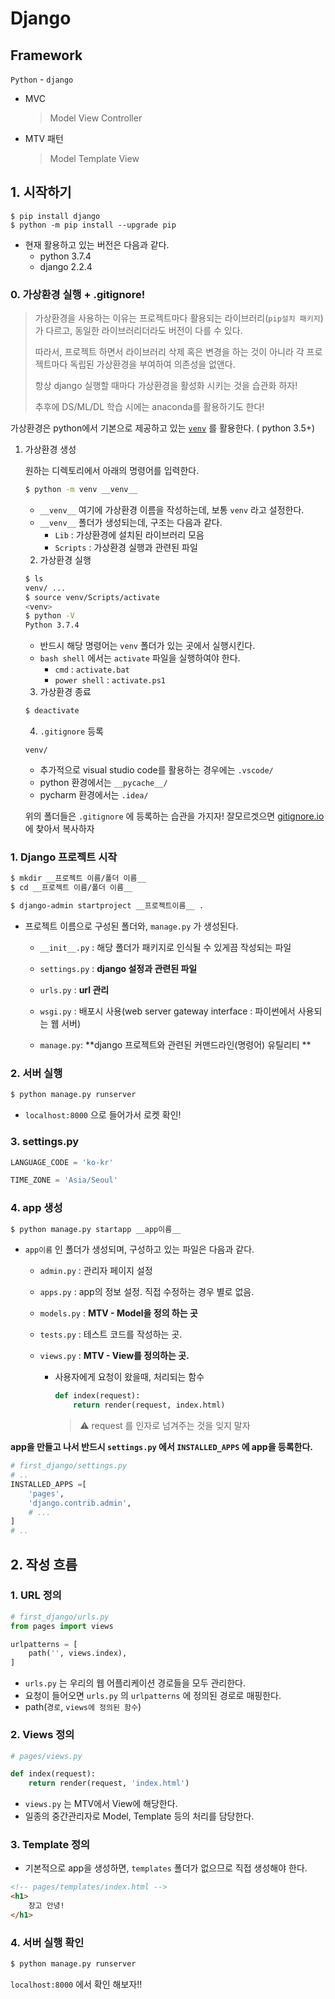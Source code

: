 # Django

## Framework

`Python` - `django`

* MVC

  > Model View Controller

* MTV 패턴

  > Model Template View



## 1​. ​시작하기

```
$ pip install django
$ python -m pip install --upgrade pip
```

   * 현재 활용하고 있는 버전은 다음과 같다.
     * python 3.7.4
     * django 2.2.4

### 0. 가상환경 실행 + .gitignore!

> 가상환경을 사용하는 이유는 프로젝트마다 활용되는 라이브러리(`pip설치 패키지`)가 다르고, 동일한 라이브러리더라도 버전이 다를 수 있다.
>
> 따라서, 프로젝트 하면서 라이브러리 삭제 혹은 변경을 하는 것이 아니라 각 프로젝트마다 독립된 가상환경을 부여하여 의존성을 없앤다.
>
> 항상 django 실행할 때마다 가상환경을 활성화 시키는 것을 습관화 하자!
>
> 추후에 DS/ML/DL 학습 시에는 anaconda를 활용하기도 한다!

가상환경은 python에서 기본으로 제공하고 있는 [`venv`](https://docs.python.org/ko/3/library/venv.html) 를 활용한다. ( python 3.5+)

 1. 가상환경 생성

    원하는 디렉토리에서 아래의 명령어를 입력한다.

    ```bash
    $ python -m venv __venv__
    ```

    * `__venv__` 여기에 가상환경 이름을 작성하는데, 보통 `venv` 라고 설정한다.
    * `__venv__` 폴더가 생성되는데, 구조는 다음과 같다.
      * `Lib` : 가상환경에 설치된 라이브러리 모음
      * `Scripts` : 가상환경 실행과 관련된 파일

	2.  가상환경 실행

    ```bash
    $ ls
    venv/ ...
    $ source venv/Scripts/activate
    <venv>
    $ python -V
    Python 3.7.4
    ```

    * 반드시 해당 명령어는 `venv` 폴더가 있는 곳에서 실행시킨다.
    * `bash shell` 에서는 `activate` 파일을 실행하여야 한다.
      * `cmd` : `activate.bat`
      * `power shell` : `activate.ps1`

	3.  가상환경 종료

    ```bash
    $ deactivate
    ```

	4. `.gitignore` 등록

    ```shell
    venv/
    ```

    * 추가적으로 visual studio code를 활용하는 경우에는 `.vscode/`
    * python 환경에서는 `__pycache__/`
    * pycharm 환경에서는 `.idea/` 

    위의 폴더들은 `.gitignore` 에 등록하는 습관을 가지자! 잘모르겟으면 [gitignore.io](http://gitignore.io) 에 찾아서 복사하자

### 1. Django 프로젝트 시작

```bash
$ mkdir __프로젝트 이름/폴더 이름__
$ cd __프로젝트 이름/폴더 이름__
```

```bash
$ django-admin startproject __프로젝트이름__ .
```

* 프로젝트 이름으로 구성된 폴더와, `manage.py` 가 생성된다.
  * `__init__.py` : 해당 폴더가 패키지로 인식될 수 있게끔 작성되는 파일
  * `settings.py` : **django 설정과 관련된 파일**
  * `urls.py` : **url 관리**
  * `wsgi.py` : 배포시 사용(web server gateway interface : 파이썬에서 사용되는 웹 서버)
  
  * `manage.py`: **django 프로젝트와 관련된 커맨드라인(명령어) 유틸리티 **

### 2. 서버 실행

```bash
$ python manage.py runserver
```

* `localhost:8000` 으로 들어가서 로켓 확인!

### 3. settings.py

```python
LANGUAGE_CODE = 'ko-kr'

TIME_ZONE = 'Asia/Seoul'
```

### 4.  app 생성

```bash
$ python manage.py startapp __app이름__
```

* `app이름` 인 폴더가 생성되며, 구성하고 있는 파일은 다음과 같다.

  * `admin.py` : 관리자 페이지 설정

  * `apps.py` : app의 정보 설정. 직접 수정하는 경우 별로 없음.

  * `models.py` : **MTV - Model을 정의 하는 곳**

  * `tests.py` : 테스트 코드를 작성하는 곳.

  * `views.py` : **MTV - View를 정의하는 곳.**

    * 사용자에게 요청이 왔을때, 처리되는 함수

      ```python
      def index(request):
          return render(request, index.html)
      ```

      > :warning: request 를 인자로 넘겨주는 것을 잊지 말자

**app을 만들고 나서 반드시 `settings.py` 에서 `INSTALLED_APPS` 에 app을 등록한다.**

```python
# first_django/settings.py
# ..
INSTALLED_APPS =[
    'pages',
    'django.contrib.admin',
    # ...
]
# ..
```



## 2. 작성 흐름

### 1. URL 정의

```python
# first_django/urls.py
from pages import views

urlpatterns = [
    path('', views.index),
]
```

* `urls.py` 는 우리의 웹 어플리케이션 경로들을 모두 관리한다.
* 요청이 들어오면 `urls.py` 의 `urlpatterns` 에 정의된 경로로 매핑한다.
* path(`경로`, `views에 정의된 함수`)

### 2. Views 정의

```python
# pages/views.py

def index(request):
    return render(request, 'index.html')
```

* `views.py` 는 MTV에서 View에 해당한다.
* 일종의 중간관리자로 Model, Template 등의 처리를 담당한다.

### 3. Template 정의

* 기본적으로 app을 생성하면, `templates` 폴더가 없으므로 직접 생성해야 한다.

```html
<!-- pages/templates/index.html -->
<h1>
    장고 안녕!
</h1>
```

### 4. 서버 실행 확인

```bash
$ python manage.py runserver
```

`localhost:8000` 에서 확인 해보자!!